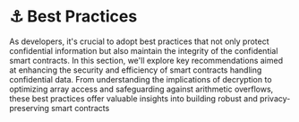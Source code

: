 # ⚓ Best Practices

As developers, it's crucial to adopt best practices that not only protect confidential information but also maintain the integrity of the confidential smart contracts. In this section, we'll explore key recommendations aimed at enhancing the security and efficiency of smart contracts handling confidential data. From understanding the implications of decryption to optimizing array access and safeguarding against arithmetic overflows, these best practices offer valuable insights into building robust and privacy-preserving smart contracts
